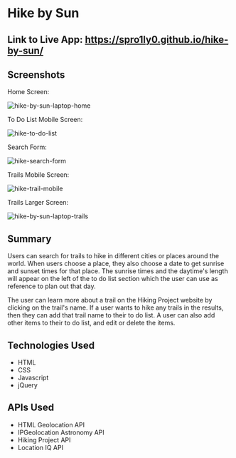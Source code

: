 # Hike by Sun

## Link to Live App: https://spro1ly0.github.io/hike-by-sun/

## Screenshots

Home Screen:

![hike-by-sun-laptop-home](https://user-images.githubusercontent.com/49177472/69484848-ee11f100-0e05-11ea-8771-ab2c82dd9820.png)

To Do List Mobile Screen:

![hike-to-do-list](https://user-images.githubusercontent.com/49177472/69484853-f5d19580-0e05-11ea-9ff9-9cd8f52a06fc.png)

Search Form:

![hike-search-form](https://user-images.githubusercontent.com/49177472/69484952-0f271180-0e07-11ea-9fc6-18f2d5ebdb25.png)

Trails Mobile Screen:

![hike-trail-mobile](https://user-images.githubusercontent.com/49177472/69484913-a50e6c80-0e06-11ea-9b66-2e33cf0b91ee.png)

Trails Larger Screen:

![hike-by-sun-laptop-trails](https://user-images.githubusercontent.com/49177472/69484914-b22b5b80-0e06-11ea-8b8d-9edff65ee39f.png)

## Summary

Users can search for trails to hike in different cities or places around the world. When users choose a place, they also choose a date to get sunrise and sunset times for that place. The sunrise times and the daytime's length will appear on the left of the to do list section which the user can use as reference to plan out that day. 

The user can learn more about a trail on the Hiking Project website by clicking on the trail's name. If a user wants to hike any trails in the results, then they can add that trail name to their to do list. A user can also add other items to their to do list, and edit or delete the items.

## Technologies Used

<ul>
  <li>HTML</li>
  <li>CSS</li>
  <li>Javascript</li>
  <li>jQuery</li>
</ul>

## APIs Used

<ul>
  <li>HTML Geolocation API</li>
  <li>IPGeolocation Astronomy API</li>
  <li>Hiking Project API</li>
  <li>Location IQ API</li>
</ul>

